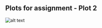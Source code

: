 ## Plots for assignment - Plot 2

![alt text](https://cloud.githubusercontent.com/assets/15308975/12236310/bcde4b52-b881-11e5-8b2c-7598dcce899d.png "Plot 2")
